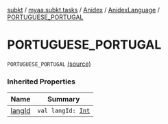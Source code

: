 [subkt](../../../index.md) / [myaa.subkt.tasks](../../index.md) / [Anidex](../index.md) / [AnidexLanguage](index.md) / [PORTUGUESE_PORTUGAL](./-p-o-r-t-u-g-u-e-s-e_-p-o-r-t-u-g-a-l.md)

# PORTUGUESE_PORTUGAL

`PORTUGUESE_PORTUGAL` [(source)](https://github.com/Myaamori/SubKt/blob/0.1.4/src/main/kotlin/myaa/subkt/tasks/tasks.kt#L1062)

### Inherited Properties

| Name | Summary |
|---|---|
| [langId](lang-id.md) | `val langId: `[`Int`](https://kotlinlang.org/api/latest/jvm/stdlib/kotlin/-int/index.html) |
